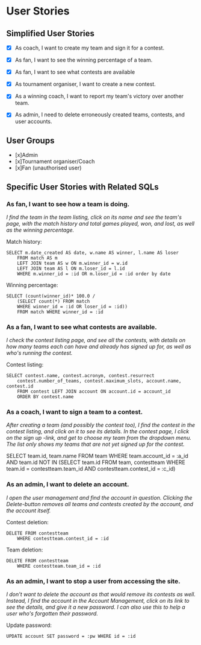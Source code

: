 # User Stories

## Simplified User Stories

- [x] As coach, I want to create my team and sign it for a contest.
- [x] As fan, I want to see the winning percentage of a team.
- [x] As fan, I want to see what contests are available
- [x] As tournament organiser, I want to create a new contest.
- [x] As a winning coach, I want to report my team's victory over another team.
- [x] As admin, I need to delete erroneously created teams, contests, and user accounts.


## User Groups
- [x]Admin
- [x]Tournament organiser/Coach
- [x]Fan (unauthorised user)


## Specific User Stories with Related SQLs

### As fan, I want to see how a team is doing.
*I find the team in the team listing, click on its name and see the team's page, with the match history and total games played, won, and lost, as well as the winning percentage.*

Match history:
```
SELECT m.date_created AS date, w.name AS winner, l.name AS loser
	FROM match AS m
	LEFT JOIN team AS w ON m.winner_id = w.id
	LEFT JOIN team AS l ON m.loser_id = l.id
	WHERE m.winner_id = :id OR m.loser_id = :id order by date
```
Winning percentage:
```
SELECT (count(winner_id)* 100.0 /
	(SELECT count(*) FROM match
	WHERE winner_id = :id OR loser_id = :id))
	FROM match WHERE winner_id = :id
```

### As a fan, I want to see what contests are available.
*I check the contest listing page, and see all the contests, with details on how many teams each can have and already has signed up for, as well as who's running the contest.*

Contest listing:
```
SELECT contest.name, contest.acronym, contest.resurrect
	contest.number_of_teams, contest.maximum_slots, account.name, contest.id
	FROM contest LEFT JOIN account ON account.id = account_id
	ORDER BY contest.name
```

### As a coach, I want to sign a team to a contest.
*After creating a team (and possibly the contest too), I find the contest in the contest listing, and click on it to see its details. In the contest page, I click on the sign up -link, and get to choose my team from the dropdown menu. The list only shows my teams that are not yet signed up for the contest.*

SELECT team.id, team.name 
	FROM team WHERE team.account_id = :a_id 
	AND team.id NOT IN
	(SELECT team.id FROM team, contestteam 
	WHERE team.id = contestteam.team_id 
	AND contestteam.contest_id = :c_id)



### As an admin, I want to delete an account.
*I open the user management and find the account in question. Clicking the Delete-button removes all teams and contests created by the account, and the account itself.*

Contest deletion:
```
DELETE FROM contestteam
	WHERE contestteam.contest_id = :id
```

Team deletion:
```
DELETE FROM contestteam
	WHERE contestteam.team_id = :id
```

### As an admin, I want to stop a user from accessing the site.
*I don't want to delete the account as that would remove its contests as well. Instead, I find the account in the Account Management, click on its link to see the details, and give it a new password. I can also use this to help a user who's forgotten their password.*

Update password:
```
UPDATE account SET password = :pw WHERE id = :id
```
